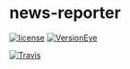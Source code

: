 # news-reporter

[![license](https://img.shields.io/github/license/mashape/apistatus.svg)]()
[![VersionEye](https://img.shields.io/versioneye/d/ruby/rails.svg)]()

[![Travis](https://img.shields.io/travis/rust-lang/rust.svg)]()
